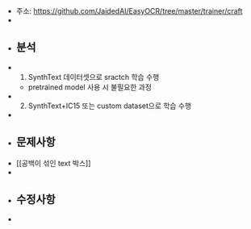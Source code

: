 - 주소: https://github.com/JaidedAI/EasyOCR/tree/master/trainer/craft
-
- ## 분석
- 1) SynthText 데이터셋으로 sractch 학습 수행
	- pretrained model 사용 시 불필요한 과정
- 2) SynthText+IC15 또는 custom dataset으로 학습 수행
-
- ## 문제사항
- [[공백이 섞인 text 박스]]
-
- ## 수정사항
-